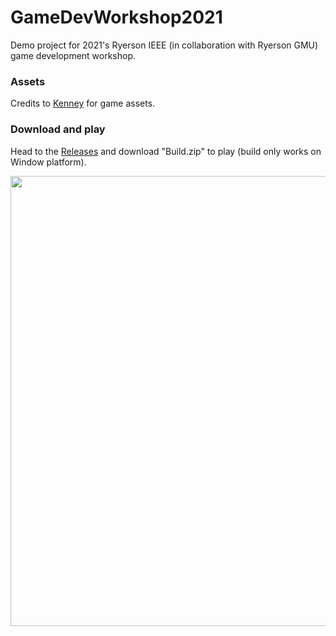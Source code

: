 # GameDevWorkshop2021
Demo project for 2021's Ryerson IEEE (in collaboration with Ryerson GMU) game development workshop.

### Assets
Credits to [Kenney](https://kenney.nl/) for game assets.

### Download and play
Head to the [Releases](https://github.com/ThaiDuongVu/GameDevWorkshop2021/releases) and download "Build.zip" to play (build only works on Window platform).

<img src="./Images/demo.gif" width=720>
